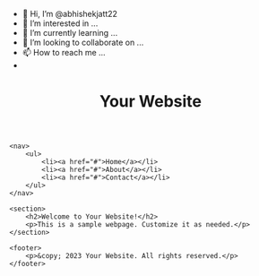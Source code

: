 - 👋 Hi, I’m @abhishekjatt22
- 👀 I’m interested in ...
- 🌱 I’m currently learning ...
- 💞️ I’m looking to collaborate on ...
- 📫 How to reach me ...
- 
<!DOCTYPE html>
<html lang="en">
<head>
    <meta charset="UTF-8">
    <meta name="viewport" content="width=device-width, initial-scale=1.0">
    <title>Your Website</title>
    <link rel="stylesheet" href="styles.css">
</head>
<body>
    <header>
        <h1>Your Website</h1>
    </header>
    
    <nav>
        <ul>
            <li><a href="#">Home</a></li>
            <li><a href="#">About</a></li>
            <li><a href="#">Contact</a></li>
        </ul>
    </nav>

    <section>
        <h2>Welcome to Your Website!</h2>
        <p>This is a sample webpage. Customize it as needed.</p>
    </section>

    <footer>
        <p>&copy; 2023 Your Website. All rights reserved.</p>
    </footer>
</body>
</html>


<!---
abhishekjatt22/abhishekjatt22 is a ✨ special ✨ repository because its `README.md` (this file) appears on your GitHub profile.
You can click the Preview link to take a look at your changes.
--->
